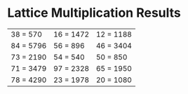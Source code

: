 # Lattice Multiplication Results

|   |   |   |
|---|---|---|
| 38 = 570 | 16 = 1472 | 12 = 1188 |
| 84 = 5796 | 56 = 896 | 46 = 3404 |
| 73 = 2190 | 54 = 540 | 50 = 850 |
| 71 = 3479 | 97 = 2328 | 65 = 1950 |
| 78 = 4290 | 23 = 1978 | 20 = 1080 |

